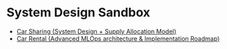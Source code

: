 # System Design Sandbox

- [Car Sharing (System Design + Supply Allocation Model)](sixt/SIXT.md)
- [Car Rental (Advanced MLOps architecture & Implementation Roadmap)](car_rental/DESIGN.md)
